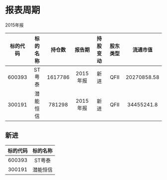 # 报表周期 

2015年报

| 标的代码 | 标的名称 | 持仓数 | 报告期 | 持股变动 | 股东类型 | 流通市值 |
|:--:|:--:|:--:|:--:|:--:|:--:|:--:|
|600393|ST粤泰|1617786|2015年报|新进|QFII|20270858.58|
|300191|潜能恒信|781298|2015年报|新进|QFII|34455241.8|


## 新进 

| 标的代码 | 标的名称 |
|:--:|:--:|
|600393|ST粤泰|
|300191|潜能恒信|

